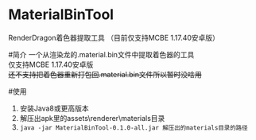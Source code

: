 # MaterialBinTool
RenderDragon着色器提取工具 （目前仅支持MCBE 1.17.40安卓版）

#简介
一个从渲染龙的.material.bin文件中提取着色器的工具   
仅支持MCBE 1.17.40安卓版   
~~还不支持把着色器重新打包回.material.bin文件所以暂时没啥用~~

#使用
1. 安装Java8或更高版本
2. 解压出apk里的assets\renderer\materials目录
3. `java -jar MaterialBinTool-0.1.0-all.jar 解压出的materials目录的路径`
